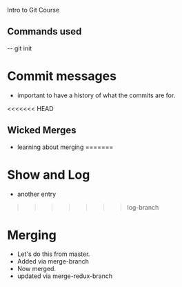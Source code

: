 Intro to Git Course


## Commands used

-- git init

# Commit messages
- important to have a history of what the commits are for.

<<<<<<< HEAD

## Wicked Merges
- learning about merging
=======
# Show and Log
- another entry
>>>>>>> log-branch

# Merging
- Let's do this from master.
- Added via merge-branch
- Now merged.
- updated via merge-redux-branch
